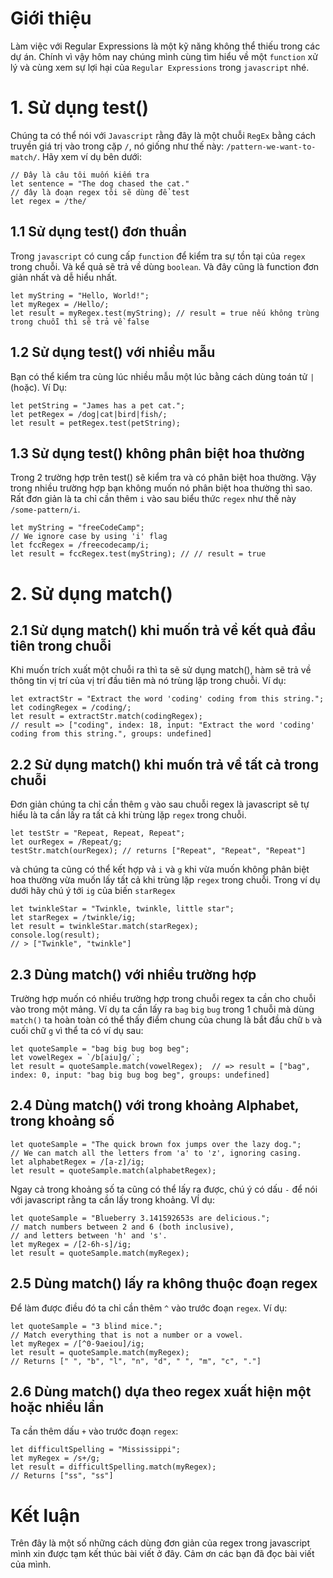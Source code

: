 # Giới thiệu
Làm việc với Regular Expressions là một kỹ năng không thể thiếu trong các dự án. Chính vì vậy hôm nay chúng mình cùng tìm hiểu về một `function` xử lý và cùng xem sự lợi hại của `Regular Expressions` trong `javascript` nhé.
# 1. Sử dụng test()
Chúng ta có thể nói với `Javascript` rằng đây là một chuỗi `RegEx` bằng cách truyền giá trị vào trong cặp `/`, nó giống như thế này:  `/pattern-we-want-to-match/`. Hãy xem ví dụ bên dưới:
```
// Đây là câu tôi muốn kiếm tra
let sentence = "The dog chased the cat."
// đây là đoạn regex tôi sẽ dùng để test
let regex = /the/
```
## 1.1 Sử dụng test() đơn thuần
Trong `javascript`  có cung cấp `function` để kiểm tra sự tồn tại của `regex` trong chuỗi. Và kể quả sẽ trả về dùng `boolean`. Và đây cũng là function đơn giản nhất và dễ hiểu nhất.
```
let myString = "Hello, World!";
let myRegex = /Hello/;
let result = myRegex.test(myString); // result = true nếu không trùng trong chuỗi thì sẽ trả về false
```
## 1.2 Sử dụng test() với nhiều mẫu
Bạn có thể kiểm tra cùng lúc nhiều mẫu một lúc bằng cách dùng toán tử `|` (hoặc). Ví Dụ:
```
let petString = "James has a pet cat.";
let petRegex = /dog|cat|bird|fish/;
let result = petRegex.test(petString);
```
## 1.3 Sử dụng test() không phân biệt hoa thường
Trong 2 trường hợp trên test() sẽ kiểm tra và có phân biệt hoa thường. Vậy trong nhiều trường hợp bạn không muốn nó phân biệt hoa thường thì sao. Rất đơn giản là ta chỉ cần  thêm `i` vào sau biểu thức `regex` như thế này  `/some-pattern/i`.
```
let myString = "freeCodeCamp";
// We ignore case by using 'i' flag
let fccRegex = /freecodecamp/i;
let result = fccRegex.test(myString); // // result = true
```
# 2. Sử dụng match()
## 2.1 Sử dụng match() khi muốn trả về kết quả đầu tiên trong chuỗi
Khi muốn trích xuất một chuỗi ra thì ta sẽ sử dụng match(), hàm sẽ trả về thông tin vị trí của vị trí đầu tiên mà nó trùng lặp trong chuỗi. Ví dụ:
```
let extractStr = "Extract the word 'coding' coding from this string.";
let codingRegex = /coding/;
let result = extractStr.match(codingRegex);
// result => ["coding", index: 18, input: "Extract the word 'coding' coding from this string.", groups: undefined]
```
## 2.2 Sử dụng match() khi muốn trả về tất cả trong chuỗi
Đơn giản chúng ta chỉ cần thêm `g` vào sau chuỗi regex là javascript sẽ tự hiểu là ta cần lấy ra tất cả khi trùng lặp `regex` trong chuỗi.  
```
let testStr = "Repeat, Repeat, Repeat";
let ourRegex = /Repeat/g;
testStr.match(ourRegex); // returns ["Repeat", "Repeat", "Repeat"]
```
và chúng ta cũng có thể kết hợp vả `i` và  `g` khi vừa muốn không phân biệt hoa thường vừa muốn lấy tất cả khi trùng lặp `regex` trong chuỗi. Trong ví dụ dưới hãy chú ý tới `ig` của biến `starRegex`
```
let twinkleStar = "Twinkle, twinkle, little star";
let starRegex = /twinkle/ig;
let result = twinkleStar.match(starRegex);
console.log(result);
// > ["Twinkle", "twinkle"]
```
## 2.3 Dùng match() với nhiều trường hợp
Trường hợp muốn có nhiều trường hợp trong chuỗi regex ta cần cho chuỗi vào trong một mảng. Ví dụ ta cần lấy ra `bag` `big` `bug` trong 1 chuỗi mà dùng `match()` ta hoàn toàn có thể thấy điểm chung của chung là bắt đầu chữ `b` và cuối chữ `g` vì thể ta có ví dụ sau:
```
let quoteSample = "bag big bug bog beg";
let vowelRegex = `/b[aiu]g/`;
let result = quoteSample.match(vowelRegex);  // => result = ["bag", index: 0, input: "bag big bug bog beg", groups: undefined]
```
## 2.4 Dùng match() với trong khoảng Alphabet, trong khoảng số
```
let quoteSample = "The quick brown fox jumps over the lazy dog.";
// We can match all the letters from 'a' to 'z', ignoring casing. 
let alphabetRegex = /[a-z]/ig;
let result = quoteSample.match(alphabetRegex);
```
Ngay cả trong khoảng số ta cũng có thể lấy ra được, chú ý có dấu `-` để nói với javascript rằng ta cần lấy trong khoảng. VÍ dụ:
```
let quoteSample = "Blueberry 3.141592653s are delicious.";
// match numbers between 2 and 6 (both inclusive), 
// and letters between 'h' and 's'. 
let myRegex = /[2-6h-s]/ig;
let result = quoteSample.match(myRegex);
```
## 2.5 Dùng match() lấy ra không thuộc đoạn regex
Để làm được điều đó ta chỉ cần thêm `^` vào trước đoạn `regex`. Ví dụ:
```
let quoteSample = "3 blind mice.";
// Match everything that is not a number or a vowel. 
let myRegex = /[^0-9aeiou]/ig;
let result = quoteSample.match(myRegex);
// Returns [" ", "b", "l", "n", "d", " ", "m", "c", "."]
```
## 2.6 Dùng match() dựa theo regex xuất hiện một hoặc nhiều lần
Ta cần thêm dấu `+` vào trước đoạn `regex`:
```
let difficultSpelling = "Mississippi";
let myRegex = /s+/g;
let result = difficultSpelling.match(myRegex);
// Returns ["ss", "ss"]
```
# Kết luận
Trên đây là một số những cách dùng đơn giản của regex trong javascript mình xin được tạm kết thúc bài viết ở đây. Cảm ơn các bạn đã đọc bài viết của mình.